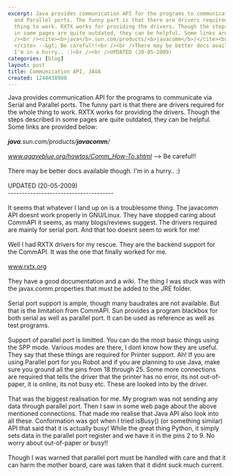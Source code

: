 ```yaml
---
excerpt: Java provides communication API for the programs to communicate via Serial
  and Parallel ports. The funny part is that there are drivers required for the whole
  thing to work. RXTX works for providing the drivers. Though the steps described
  in some pages are quite outdated, they can be helpful. Some links are provided below:<br
  /><br /><cite><b>java</b>.sun.com/products/<b>javacomm</b>/</cite><br /><br /><cite>www.agaveblue.org/howtos/Comm_How-To.shtml
  </cite> --&gt; Be careful!!<br /><br />There may be better docs available though.
  I'm in a hurry.. :)<br /><br />UPDATED (20-05-2009)
categories: [blog]
layout: post
title: Communication API, JAVA
created: 1240438980
---
```

Java provides communication API for the programs to communicate via Serial and Parallel ports. The funny part is that there are drivers required for the whole thing to work. RXTX works for providing the drivers. Though the steps described in some pages are quite outdated, they can be helpful. Some links are provided below:<br /><br /><cite><b>java</b>.sun.com/products/<b>javacomm</b>/</cite><br /><br /><cite>www.agaveblue.org/howtos/Comm_How-To.shtml </cite> --&gt; Be careful!!<br /><br />There may be better docs available though. I'm in a hurry.. :)<br /><br />UPDATED (20-05-2009)<br />--------------------------------------<br /><br />It seems that whatever I land up on is a troublesome thing. The javacomm API doesnt work properly in GNU/Linux. They have stopped caring about CommAPI it seems, as many blogs/reviews suggest. The drivers required are mainly for serial port. And that too doesnt seem to work for me!<br /><br />Well I had RXTX drivers for my rescue. They are the backend support for the CommAPI. It was the one that finally worked for me.<br /><br /><a href="http://www.rxtx.org">www.rxtx.org</a><br /><br />They have a good documentation and a wiki. The thing I was stuck was with the javax.comm.properties that must be added to the JRE folder.<br /><br />Serial port support is ample, though many baudrates are not available. But that is the limitation from CommAPI. Sun provides a program blackbox for both serial as well as parallel port. It can be used as reference as well as test programs.<br /><br />Support of parallel port is limitted. You can do the most basic things using the SPP mode. Various modes are there, I dont know how they are useful. They say that these things are required for Printer support. Ah! If you are using Parallel port for you Robot and if you are planning to use Java, make sure you ground all the pins from 18 through 25. Some more connections are required that tells the driver that the printer has no error, its not out-of-paper, it is online, its not busy etc. These are looked into by the driver.<br /><br />That was the biggest realisation for me. My program was not sending any data through parallel port. Then I saw in some web page about the above mentioned connections. That made me realise that Java API also look into all these. Conformation was got when I tried isBusy() (or something similar) API that said that it is actually busy! While the great thing Python, it simply sets data in the parallel port register and we have it in the pins 2 to 9. No worry about out-of-paper or busy!!<br /><br />Though I was warned that parallel port must be handled with care and that it can harm the mother board, care was taken that it didnt suck much current.

